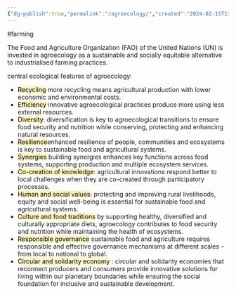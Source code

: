 ```yaml
---
{"dg-publish":true,"permalink":"/agroecology/","created":"2024-02-15T13:52:10.000+00:00","updated":"2025-09-28T23:42:19.625+01:00"}
---
```


#farming 

The Food and Agriculture Organization (FAO) of the United Nations (UN) is invested in agroecology as a sustainable and socially equitable alternative to industrialised farming practices.

central ecological features of agroecology:
- <mark style="background: #FFF3A3A6;">Recycling</mark> more recycling means agricultural production with lower economic and environmental costs.
- <mark style="background: #FFF3A3A6;">Efficiency</mark> innovative agroecological practices produce more using less external resources.
- <mark style="background: #FFF3A3A6;">Diversity</mark>: diversification is key to agroecological transitions to ensure food security and nutrition while conserving, protecting and enhancing natural resources.
- <mark style="background: #FFF3A3A6;">Resilience</mark>enhanced resilience of people, communities and ecosystems is key to sustainable food and agricultural systems.
- <mark style="background: #FFF3A3A6;">Synergies</mark> building synergies enhances key functions across food systems, supporting production and multiple ecosystem services.
- <mark style="background: #FFF3A3A6;">Co-creation of knowledge</mark>: agricultural innovations respond better to local challenges when they are co-created through participatory processes.
- <mark style="background: #FFF3A3A6;">Human and social values</mark>: protecting and improving rural livelihoods, equity and social well-being is essential for sustainable food and agricultural systems.
- <mark style="background: #FFF3A3A6;">Culture and food traditions</mark> by supporting healthy, diversified and culturally appropriate diets, agroecology contributes to food security and nutrition while maintaining the health of ecosystems.
- <mark style="background: #FFF3A3A6;">Responsible governance</mark> sustainable food and agriculture requires responsible and effective governance mechanisms at different scales – from local to national to global.
- <mark style="background: #FFF3A3A6;">Circular and solidarity economy</mark> : circular and solidarity economies that reconnect producers and consumers provide innovative solutions for living within our planetary boundaries while ensuring the social foundation for inclusive and sustainable development.